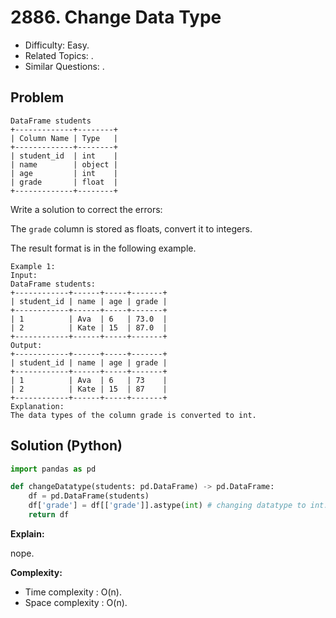 # 2886. Change Data Type

- Difficulty: Easy.
- Related Topics: .
- Similar Questions: .

## Problem

```
DataFrame students
+-------------+--------+
| Column Name | Type   |
+-------------+--------+
| student_id  | int    |
| name        | object |
| age         | int    |
| grade       | float  |
+-------------+--------+
```

Write a solution to correct the errors:

The `grade` column is stored as floats, convert it to integers.

The result format is in the following example.



```
Example 1:
Input:
DataFrame students:
+------------+------+-----+-------+
| student_id | name | age | grade |
+------------+------+-----+-------+
| 1          | Ava  | 6   | 73.0  |
| 2          | Kate | 15  | 87.0  |
+------------+------+-----+-------+
Output:
+------------+------+-----+-------+
| student_id | name | age | grade |
+------------+------+-----+-------+
| 1          | Ava  | 6   | 73    |
| 2          | Kate | 15  | 87    |
+------------+------+-----+-------+
Explanation:
The data types of the column grade is converted to int.
```

## Solution (Python)

```python
import pandas as pd

def changeDatatype(students: pd.DataFrame) -> pd.DataFrame:
    df = pd.DataFrame(students)
    df['grade'] = df[['grade']].astype(int) # changing datatype to int.
    return df
```

**Explain:**

nope.

**Complexity:**

- Time complexity : O(n).
- Space complexity : O(n).
